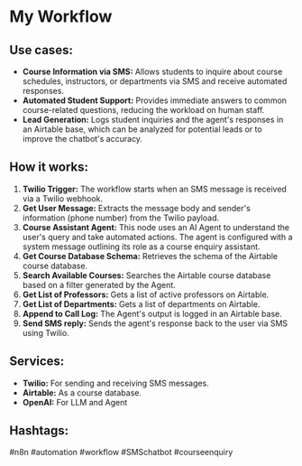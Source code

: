 # My Workflow

## Use cases:

- **Course Information via SMS:** Allows students to inquire about course schedules, instructors, or departments via SMS and receive automated responses.
- **Automated Student Support:** Provides immediate answers to common course-related questions, reducing the workload on human staff.
- **Lead Generation:** Logs student inquiries and the agent's responses in an Airtable base, which can be analyzed for potential leads or to improve the chatbot's accuracy.

## How it works:

1.  **Twilio Trigger:** The workflow starts when an SMS message is received via a Twilio webhook.
2.  **Get User Message:** Extracts the message body and sender's information (phone number) from the Twilio payload.
3.  **Course Assistant Agent:** This node uses an AI Agent to understand the user's query and take automated actions.  The agent is configured with a system message outlining its role as a course enquiry assistant.
4.  **Get Course Database Schema:** Retrieves the schema of the Airtable course database.
5.  **Search Available Courses:** Searches the Airtable course database based on a filter generated by the Agent.
6.  **Get List of Professors:** Gets a list of active professors on Airtable.
7.  **Get List of Departments:** Gets a list of departments on Airtable.
8.  **Append to Call Log:** The Agent's output is logged in an Airtable base.
9.  **Send SMS reply:** Sends the agent's response back to the user via SMS using Twilio.

## Services:

-   **Twilio:** For sending and receiving SMS messages.
-   **Airtable:**  As a course database.
-   **OpenAI:** For LLM and Agent

## Hashtags:

#n8n #automation #workflow #SMSchatbot #courseenquiry

